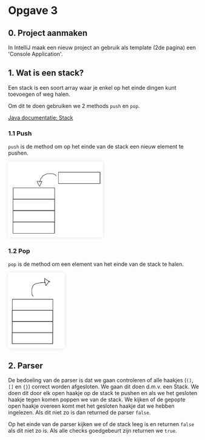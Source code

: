 # Opgave 3

## 0. Project aanmaken
In IntelliJ maak een nieuw project an gebruik als template (2de pagina) een 'Console Application'.

## 1. Wat is een stack?
Een stack is een soort array waar je enkel op het einde dingen kunt toevoegen of weg halen. 

Om dit te doen gebruiken we 2 methods `push` en `pop`. 

[Java documentatie: Stack](https://docs.oracle.com/javase/7/docs/api/java/util/Stack.html)

### 1.1 Push
`push` is de method om op het einde van de stack een nieuw element te pushen.

<img height="200px" src="/media/datastructuren/opgave3/push.png" style="box-shadow: 0 0 10px rgba(0,0,0,0.1);">

### 1.2 Pop
`pop` is de method om een element van het einde van de stack te halen.

<img height="200px" src="/media/datastructuren/opgave3/pop.png" style="box-shadow: 0 0 10px rgba(0,0,0,0.1);">

## 2. Parser

De bedoeling van de parser is dat we gaan controleren of alle haakjes (`()`, `[]` en `{}`) correct worden afgesloten.
We gaan dit doen d.m.v. een Stack. We doen dit door elk open haakje op de stack te pushen en als we het gesloten haakje tegen komen poppen we van de stack. 
We kijken of de gepopte open haakje overeen komt met het gesloten haakje dat we hebben ingelezen. Als dit niet zo is dan returned de parser `false`.

Op het einde van de parser kijken we of de stack leeg is en returnen `false` als dit niet zo is. 
Als alle checks goedgebeurt zijn returnen we `true`.
